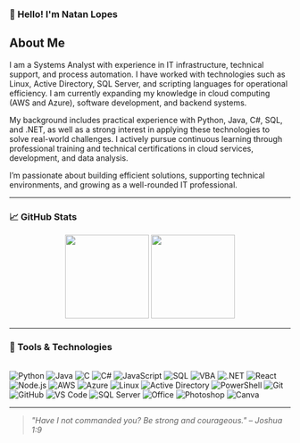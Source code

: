 ### 👋 Hello! I'm Natan Lopes

## About Me

I am a Systems Analyst with experience in IT infrastructure, technical support, and process automation. I have worked with technologies such as Linux, Active Directory, SQL Server, and scripting languages for operational efficiency. I am currently expanding my knowledge in cloud computing (AWS and Azure), software development, and backend systems.

My background includes practical experience with Python, Java, C#, SQL, and .NET, as well as a strong interest in applying these technologies to solve real-world challenges. I actively pursue continuous learning through professional training and technical certifications in cloud services, development, and data analysis.

I’m passionate about building efficient solutions, supporting technical environments, and growing as a well-rounded IT professional.

---

### 📈 GitHub Stats

<div align="center">
  <img height="150em" src="https://github-readme-stats.vercel.app/api?username=natanpedro&show_icons=true&theme=tokyonight&count_private=true"/>
  <img height="150em" src="https://github-readme-stats.vercel.app/api/top-langs/?username=natanpedro&layout=compact&theme=tokyonight"/>
</div>

---

### 🧰 Tools & Technologies

<div style="display: inline_block"><br/>

<!-- Languages -->
<img alt="Python" src="https://img.shields.io/badge/Python-3776AB?style=for-the-badge&logo=python&logoColor=white"/>
<img alt="Java" src="https://img.shields.io/badge/Java-ED8B00?style=for-the-badge&logo=openjdk&logoColor=white"/>
<img alt="C" src="https://img.shields.io/badge/C-00599C?style=for-the-badge&logo=c&logoColor=white"/>
<img alt="C#" src="https://img.shields.io/badge/C%23-239120?style=for-the-badge&logo=c-sharp&logoColor=white"/>
<img alt="JavaScript" src="https://img.shields.io/badge/JavaScript-F7DF1E?style=for-the-badge&logo=javascript&logoColor=black"/>
<img alt="SQL" src="https://img.shields.io/badge/SQL-003B57?style=for-the-badge&logo=sqlite&logoColor=white"/>
<img alt="VBA" src="https://img.shields.io/badge/VBA-217346?style=for-the-badge&logo=microsoft-excel&logoColor=white"/>

<!-- Frameworks & Backend -->
<img alt=".NET" src="https://img.shields.io/badge/.NET-512BD4?style=for-the-badge&logo=dotnet&logoColor=white"/>
<img alt="React" src="https://img.shields.io/badge/React-20232A?style=for-the-badge&logo=react&logoColor=61DAFB"/>
<img alt="Node.js" src="https://img.shields.io/badge/Node.js-339933?style=for-the-badge&logo=node.js&logoColor=white"/>

<!-- Cloud & Infra -->
<img alt="AWS" src="https://img.shields.io/badge/AWS-232F3E?style=for-the-badge&logo=amazon-aws&logoColor=white"/>
<img alt="Azure" src="https://img.shields.io/badge/Azure-0078D4?style=for-the-badge&logo=microsoft-azure&logoColor=white"/>
<img alt="Linux" src="https://img.shields.io/badge/Linux-FCC624?style=for-the-badge&logo=linux&logoColor=black"/>
<img alt="Active Directory" src="https://img.shields.io/badge/Active%20Directory-0078D4?style=for-the-badge&logo=microsoft&logoColor=white"/>
<img alt="PowerShell" src="https://img.shields.io/badge/PowerShell-5391FE?style=for-the-badge&logo=powershell&logoColor=white"/>

<!-- Tools -->
<img alt="Git" src="https://img.shields.io/badge/Git-F05032?style=for-the-badge&logo=git&logoColor=white"/>
<img alt="GitHub" src="https://img.shields.io/badge/GitHub-181717?style=for-the-badge&logo=github&logoColor=white"/>
<img alt="VS Code" src="https://img.shields.io/badge/VS_Code-007ACC?style=for-the-badge&logo=visual-studio-code&logoColor=white"/>
<img alt="SQL Server" src="https://img.shields.io/badge/SQL%20Server-CC2927?style=for-the-badge&logo=microsoft-sql-server&logoColor=white"/>
<img alt="Office" src="https://img.shields.io/badge/Office-D83B01?style=for-the-badge&logo=microsoft-office&logoColor=white"/>
<img alt="Photoshop" src="https://img.shields.io/badge/Photoshop-31A8FF?style=for-the-badge&logo=adobe-photoshop&logoColor=black"/>
<img alt="Canva" src="https://img.shields.io/badge/Canva-00C4CC?style=for-the-badge&logo=Canva&logoColor=white"/>

</div>

---

> _"Have I not commanded you? Be strong and courageous." – Joshua 1:9_
